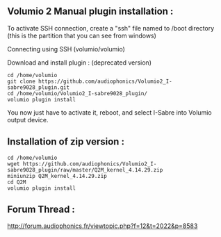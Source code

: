 ## Volumio 2 Manual plugin installation :

To activate SSH connection, create a "ssh" file named to /boot directory
(this is the partition that you can see from windows)

Connecting using SSH (volumio/volumio)

Download and install plugin : (deprecated version)

```
cd /home/volumio
git clone https://github.com/audiophonics/Volumio2_I-sabre9028_plugin.git
cd /home/volumio/Volumio2_I-sabre9028_plugin/
volumio plugin install
```

You now just have to activate it, reboot, and select I-Sabre into Volumio output device.


##  Installation of zip version :
```
cd /home/volumio
wget https://github.com/audiophonics/Volumio2_I-sabre9028_plugin/raw/master/Q2M_kernel_4.14.29.zip
miniunzip Q2M_kernel_4.14.29.zip
cd Q2M
volumio plugin install
```

## Forum Thread :
http://forum.audiophonics.fr/viewtopic.php?f=12&t=2022&p=8583
